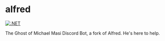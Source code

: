 # alfred

[![.NET](https://github.com/jbies121/alfred/actions/workflows/dotnet.yml/badge.svg?branch=develop)](https://github.com/jbies121/alfred/actions/workflows/dotnet.yml)

The Ghost of Michael Masi Discord Bot, a fork of Alfred. He's here to help.
